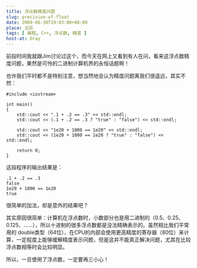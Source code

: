 ```yaml
---
title: 浮点数精度问题
slug: precision-of-float
date: 2009-06-30T19:03:00+08:00
place: 北京
tags: [ 编程, C++, 浮点数, 精度 ]
host-at: Oray
---
```

前段时间我就跟Jim讨论过这个，而今天在网上又看到有人在问，看来这浮点数精度问题，果然是可怜的二进制计算机界的永恒话题啊！

也许我们平时都不是特别注意，想当然地会认为精度问题离我们很遥远，其实不然：

    #include <iostream>

    int main()
    {
        std::cout << ".1 + .2 == .3" << std::endl;
        std::cout << (.1 + .2 == .3 ? "true" : "false") << std::endl;

        std::cout << "1e20 + 1000 == 1e20" << std::endl;
        std::cout << (1e20 + 1000 == 1e20 ? "true" : "false") << std::endl;

        return 0;
    }

这段程序的输出结果是：

    .1 + .2 == .3
    false
    1e20 + 1000 == 1e20
    true

很简单的加法，却是意外的结果吧？

其实原因很简单：计算机在浮点数时，小数部分也是用二进制的（0.5、0.25、0.125、……），所以十进制的很多浮点数都是没法精确表示的。虽然相比我们平常用的 double类型（64位），在CPU的内部会使用更高精度的寄存器（80位）来计算，一定程度上能够缓解精度表示问题，但是这并不能真正解决问题，尤其在比较浮点数相等时会比较明显。

所以，一旦使用了浮点数，一定要再三小心！
